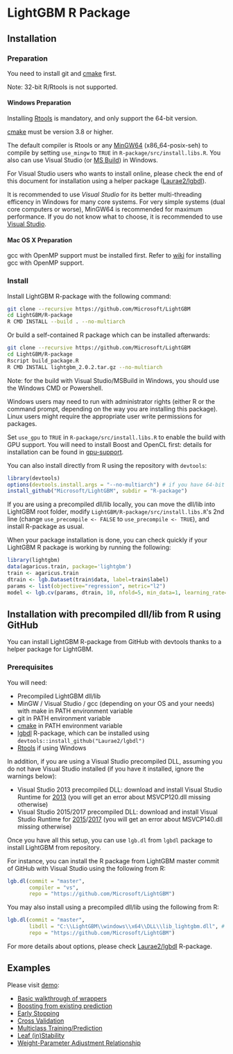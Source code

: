 LightGBM R Package
==================

Installation
------------

### Preparation

You need to install git and [cmake](https://cmake.org/) first.

Note: 32-bit R/Rtools is not supported.

#### Windows Preparation

Installing [Rtools](https://cran.r-project.org/bin/windows/Rtools/) is mandatory, and only support the 64-bit version.

[cmake](https://cmake.org/) must be version 3.8 or higher.

The default compiler is Rtools or any [MinGW64](https://sourceforge.net/projects/mingw-w64/files/Toolchains%20targetting%20Win64/Personal%20Builds/mingw-builds/) (x86_64-posix-seh) to compile by setting `use_mingw` to `TRUE` in `R-package/src/install.libs.R`. You also can use Visual Studio (or [MS Build](https://www.visualstudio.com/downloads/#build-tools-for-visual-studio-2017)) in Windows.

For Visual Studio users who wants to install online, please check the end of this document for installation using a helper package ([Laurae2/lgbdl](https://github.com/Laurae2/lgbdl/)).

It is recommended to use *Visual Studio* for its better multi-threading efficency in Windows for many core systems. For very simple systems (dual core computers or worse), MinGW64 is recommended for maximum performance. If you do not know what to choose, it is recommended to use [Visual Studio](https://www.visualstudio.com/downloads/#build-tools-for-visual-studio-2017).

#### Mac OS X Preparation

gcc with OpenMP support must be installed first. Refer to [wiki](https://github.com/Microsoft/LightGBM/wiki/Installation-Guide#osx) for installing gcc with OpenMP support.

### Install

Install LightGBM R-package with the following command:

```sh
git clone --recursive https://github.com/Microsoft/LightGBM
cd LightGBM/R-package
R CMD INSTALL --build . --no-multiarch
```

Or build a self-contained R package which can be installed afterwards:

```sh
git clone --recursive https://github.com/Microsoft/LightGBM
cd LightGBM/R-package
Rscript build_package.R
R CMD INSTALL lightgbm_2.0.2.tar.gz --no-multiarch
``` 

Note: for the build with Visual Studio/MSBuild in Windows, you should use the Windows CMD or Powershell.

Windows users may need to run with administrator rights (either R or the command prompt, depending on the way you are installing this package). Linux users might require the appropriate user write permissions for packages.

Set `use_gpu` to `TRUE` in `R-package/src/install.libs.R` to enable the build with GPU support. You will need to install Boost and OpenCL first: details for installation can be found in [gpu-support](https://github.com/Microsoft/LightGBM/wiki/Installation-Guide#with-gpu-support).

You can also install directly from R using the repository with `devtools`:

```r
library(devtools)
options(devtools.install.args = "--no-multiarch") # if you have 64-bit R only, you can skip this
install_github("Microsoft/LightGBM", subdir = "R-package")
```

If you are using a precompiled dll/lib locally, you can move the dll/lib into LightGBM root folder, modify `LightGBM/R-package/src/install.libs.R`'s 2nd line (change `use_precompile <- FALSE` to `use_precompile <- TRUE`), and install R-package as usual.

When your package installation is done, you can check quickly if your LightGBM R package is working by running the following:

```r
library(lightgbm)
data(agaricus.train, package='lightgbm')
train <- agaricus.train
dtrain <- lgb.Dataset(train$data, label=train$label)
params <- list(objective="regression", metric="l2")
model <- lgb.cv(params, dtrain, 10, nfold=5, min_data=1, learning_rate=1, early_stopping_rounds=10)
```

Installation with precompiled dll/lib from R using GitHub
------------

You can install LightGBM R-package from GitHub with devtools thanks to a helper package for LightGBM.

### Prerequisites

You will need:

* Precompiled LightGBM dll/lib
* MinGW / Visual Studio / gcc (depending on your OS and your needs) with make in PATH environment variable
* git in PATH environment variable
* [cmake](https://cmake.org/) in PATH environment variable
* [lgbdl](https://github.com/Laurae2/lgbdl/) R-package, which can be installed using `devtools::install_github("Laurae2/lgbdl")`
* [Rtools](https://cran.r-project.org/bin/windows/Rtools/) if using Windows

In addition, if you are using a Visual Studio precompiled DLL, assuming you do not have Visual Studio installed (if you have it installed, ignore the warnings below):

* Visual Studio 2013 precompiled DLL: download and install Visual Studio Runtime for [2013](https://support.microsoft.com/en-us/help/3179560/update-for-visual-c-2013-and-visual-c-redistributable-package) (you will get an error about MSVCP120.dll missing otherwise)
* Visual Studio 2015/2017 precompiled DLL: download and install Visual Studio Runtime for [2015](https://www.microsoft.com/en-us/download/details.aspx?id=52685)/[2017](https://go.microsoft.com/fwlink/?LinkId=746572) (you will get an error about MSVCP140.dll missing otherwise)

Once you have all this setup, you can use `lgb.dl` from `lgbdl` package to install LightGBM from repository.

For instance, you can install the R package from LightGBM master commit of GitHub with Visual Studio using the following from R:

```r
lgb.dl(commit = "master",
       compiler = "vs",
       repo = "https://github.com/Microsoft/LightGBM")
```

You may also install using a precompiled dll/lib using the following from R:

```r
lgb.dl(commit = "master",
       libdll = "C:\\LightGBM\\windows\\x64\\DLL\\lib_lightgbm.dll", # YOUR PRECOMPILED DLL
       repo = "https://github.com/Microsoft/LightGBM")
```

For more details about options, please check [Laurae2/lgbdl](https://github.com/Laurae2/lgbdl/) R-package.

Examples
------------

Please visit [demo](demo):

* [Basic walkthrough of wrappers](demo/basic_walkthrough.R)
* [Boosting from existing prediction](demo/boost_from_prediction.R)
* [Early Stopping](demo/early_stopping.R)
* [Cross Validation](demo/cross_validation.R)
* [Multiclass Training/Prediction](demo/multiclass.R)
* [Leaf (in)Stability](demo/leaf_stability.R)
* [Weight-Parameter Adjustment Relationship](demo/weight_param.R)
